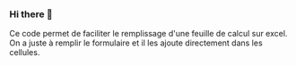 ### Hi there 👋

Ce code permet de faciliter le remplissage d'une feuille de calcul sur excel. On a juste à remplir le formulaire et il les ajoute directement dans les cellules.
